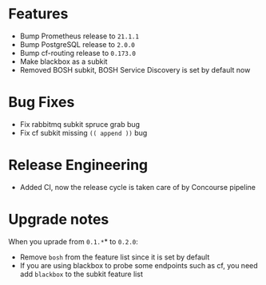 # Features
* Bump Prometheus release to `21.1.1`
* Bump PostgreSQL release to `2.0.0`
* Bump cf-routing release to `0.173.0`
* Make blackbox as a subkit
* Removed BOSH subkit, BOSH Service Discovery is set by default now

# Bug Fixes
* Fix rabbitmq subkit spruce grab bug
* Fix cf subkit missing `(( append ))` bug

# Release Engineering
* Added CI, now the release cycle is taken care of by Concourse pipeline

# Upgrade notes
When you uprade from `0.1.*`* to `0.2.0`: 
* Remove `bosh` from the feature list since it is set by default
* If you are using blackbox to probe some endpoints such as cf, you need add `blackbox` to the subkit feature list

